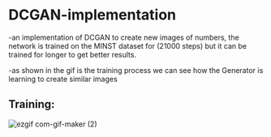 # DCGAN-implementation
-an implementation of DCGAN to create new images of numbers, the network is trained on the MINST dataset for (21000 steps) but it can be trained for longer to get better results.


-as shown in the gif is the training process we can see how the Generator is learning to create similar images
## Training:
![ezgif com-gif-maker (2)](https://user-images.githubusercontent.com/57813196/110002610-9f504800-7d26-11eb-9b7f-c37e849b32ab.gif)
